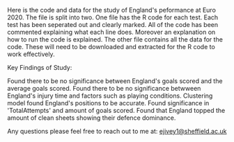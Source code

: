 Here is the code and data for the study of England's peformance at Euro 2020. The file is split into two. One file has the R code for each test.
Each test has been seperated out and clearly marked. All of the code has been commented explaining what each line does. Moreover an explanation on how to run the code is explained.
The other file contains all the data for the code. These will need to be downloaded and extracted for the R code to work effectively.

Key Findings of Study:

Found there to be no significance between England's goals scored and the average goals scored.
Found there to be no significance betwween England's injury time and factors such as playing conditions.
Clustering model found England's positions to be accurate.
Found significance in 'TotalAttempts' and amount of goals scored.
Found that England topped the amount of clean sheets showing their defence dominance.





Any questions please feel free to reach out to me at: ejivey1@sheffield.ac.uk
